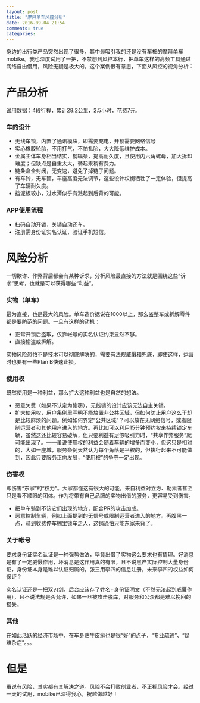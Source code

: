 ```yaml
---
layout: post
title: "摩拜单车风控分析"
date: 2016-09-04 21:54
comments: true
categories: 
---
```


身边的出行类产品突然出现了很多，其中最吸引我的还是没有车桩的摩拜单车mobike。我也深度试用了一把，不禁想到风控本行，把单车这样的高频工具通过网络自由借用，风险无疑是极大的。这个案例很有意思，下面从风控的视角分析：

<!-- more -->

# 产品分析

试用数据：4段行程，累计28.2公里，2.5小时，花费7元。

### 车的设计

- 无线车锁，内置了通讯模块，即需要充电，开锁需要网络信号
- 实心橡胶轮胎，不用打气，不怕扎胎，大大降低维护成本。
- 金属主体车身相当结实，钢辐条，提高耐久度，且使用内六角螺母，加大拆卸难度；但缺点是自重太大，骑起来稍有费力。
- 链条盒全封闭，无变速，避免了掉链子问题。
- 有车铃，无车筐，车座高度无法调节，这些设计权衡牺牲了一定体验，但提高了车辆耐久度。
- 挡泥板较小，过水潭似乎有溅起到后背的可能。

### APP使用流程

- 扫码自动开锁，关锁自动还车。
- 注册需身份证实名认证，验证手机短信。

# 风险分析

一切欺诈、作弊背后都会有某种诉求，分析风险最直接的方法就是围绕这些“诉求”思考，也就是可以获得哪些“利益”。

### 实物（单车）

最为直接，也是最大的风险。单车造价据说在1000以上，那么盗整车或拆解零件都是要防范的问题。一旦有这样的动机：

  - 正常开锁后盗取，仅靠帐号的实名认证约束显然不够。
  - 直接偷盗或拆解。

实物风险恐怕不是技术可以彻底解决的，需要有法规威慑和兜底，即使这样，运营时也要有一些Plan B快速止损。

### 使用权

既然使用是一种利益，那么扩大这种利益也是自然的想法。

  - 恶意欠费（如果不认定为偷窃），无线锁的设计应该无法自主关锁。
  - 扩大使用权，用户条例里写明不能放置非公共区域，但如何防止用户这么干却是比较麻烦的问题。例如如何界定“公共区域”？可以放在无网络信号，或者限制运营者和其他用户进入的地方。再比如可以利用15分钟预约权来持续锁定车辆，虽然这还比较容易破解，但只要利益有足够吸引力时，“共享作弊服务”就可能出现了。——虽说使用权的利益会随着车辆的增多而变小，但这只是相对的，大如一座城，服务条例天然认为每个角落是平权的，但执行起来不可能做到，因此只要服务正向发展，“使用权”的争夺一定出现。

### 伤害权
 即伤害“东家”的“权力”。大家都懂这有很大的可能，来自利益对立方、勒索者甚至只是看不顺眼的团体。作为将带有自己品牌的实物出借的服务，更容易受到伤害。 

  - 把单车骑到不该它们出现的地方，配合PR的攻击加成。
  - 恶意控制车辆，例如上面提到的无信号或限制运营者进入的地方。再腹黑一点，骑到收费停车棚里锁车走人，这锅恐怕只能东家来背了。

### 关于帐号

要求身份证实名认证是一种强势做法，毕竟出借了实物这么要求也有情理。好消息是有了一定威慑作用，坏消息是这作用真的有限，且不说黑产实际控制大量身份证，身份证本身是难以认证归属的，张三用李四的信息注册，未来李四的权益如何保证？

实名认证还是一把双刃剑，后台应该存了姓名+身份证明文（不然无法起到威慑作用），且不说法规是否允许，如果一旦被攻击脱库，对服务和公众都是难以挽回的损失。

### 其他

在如此活跃的经济市场中，在车身贴牛皮癣也是很“好”的点子，“专业疏通”、“疑难杂症”。。。

# 但是

虽说有风险，其实都有其解决之道。风险不会打败创业者，不正视风险才会。经过一天的试用，mobike已深得我心，祝越做越好！
